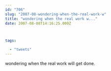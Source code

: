 ```yaml
---
id: "706"
slug: "2007-08-wondering-when-the-real-work-w"
title: "wondering when the real work w..."
date: 2007-08-08T14:16:25.000Z



tags:

  - "tweets"
---
```

<div class="sqs-html-content">
  <p>wondering when the real work will get done.</p>
</div>
